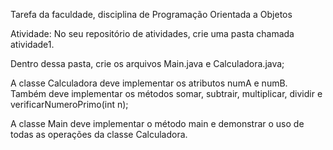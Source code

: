 Tarefa da faculdade, disciplina de Programação Orientada a Objetos

Atividade:
No seu repositório de atividades, crie uma pasta chamada atividade1.

Dentro dessa pasta, crie os arquivos Main.java e Calculadora.java;
 
A classe Calculadora deve implementar os atributos numA e numB. Também deve implementar os métodos somar, subtrair, multiplicar, dividir e verificarNumeroPrimo(int n);

A classe Main deve implementar o método main e demonstrar o uso de todas as operações da classe Calculadora.
 
  

 

